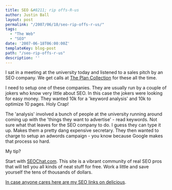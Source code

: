 ```yaml
---
title: SEO &#8211; rip offs-R-us
author: Justin Ball
layout: post
permalink: "/2007/06/18/seo-rip-offs-r-us/"
tags:
  - "The Web"
  - "SEO"
date: '2007-06-18T06:00:00Z'
templateKey: blog-post
path: "/seo-rip-offs-r-us"
description: ''
---
```


I sat in a meeting at the university today and listened to a sales pitch by an SEO company. We get calls at [The Plan Collection][1] for these all the time.

 [1]: http://www.theplancollection.com

I need to setup one of these companies. They are usually run by a couple of jokers who know very little about SEO. In this case the jokers were looking for easy money. They wanted 10k for a 'keyword analysis' and 10k to optimize 10 pages. Holy Crap!

The 'analysis' involved a bunch of people at the university running around coming up with the 'things they want to advertise' - read keywords. Not sure what that leaves for the SEO company to do. I guess they can type it up. Makes them a pretty dang expensive secretary. They then wanted to charge to setup an adwords campaign - you know because Google makes that process so hard.

My tip?

Start with [SEOChat.com][2]. This site is a vibrant community of real SEO pros that will tell you all kinds of neat stuff for free. Work a little and save yourself the tens of thousands of dollars.

 [2]: http://www.seochat.com/

[In case anyone cares here are my SEO links on delicious][3].

 [3]: http://del.icio.us/jbasdf/seo
